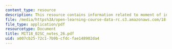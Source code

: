 ```yaml
---
content_type: resource
description: This resource contains information related to moment of inertia.
file: /media/https%3A/open-learning-course-data-rc.s3.amazonaws.com/18-02sc-multivariable-calculus-fall-2010/a007cb2572c17b9bcfdcfae148902da4_MIT18_02SC_notes_26.pdf
file_type: application/pdf
resourcetype: Document
title: MIT18_02SC_notes_26.pdf
uid: a007cb25-72c1-7b9b-cfdc-fae148902da4
---
```

